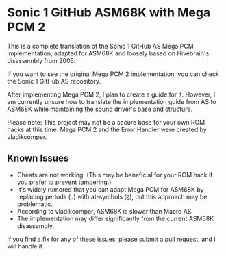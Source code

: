 # Sonic 1 GitHub ASM68K with Mega PCM 2
This is a complete translation of the Sonic 1 GitHub AS Mega PCM implementation, adapted for ASM68K and loosely based on Hivebrain's disassembly from 2005.

If you want to see the original Mega PCM 2 implementation, you can check the Sonic 1 GitHub AS repository.

After implementing Mega PCM 2, I plan to create a guide for it. However, I am currently unsure how to translate the implementation guide from AS to ASM68K while maintaining the sound driver's base and structure.

Please note: This project may not be a secure base for your own ROM hacks at this time.
Mega PCM 2 and the Error Handler were created by vladikcomper.

## Known Issues
*	Cheats are not working. (This may be beneficial for your ROM hack if you prefer to prevent tampering.)
*	It's widely rumored that you can adapt Mega PCM for ASM68K by replacing periods (`.`) with at-symbols (`@`), but this approach may be problematic.
*	According to vladikcomper, ASM68K is slower than Macro AS.
*	The implementation may differ significantly from the current ASM68K disassembly.

If you find a fix for any of these issues, please submit a pull request, and I will handle it.
